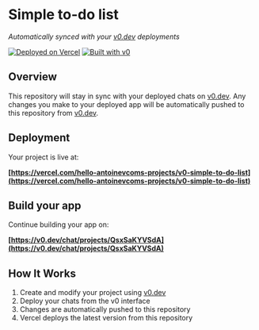 # Simple to-do list

*Automatically synced with your [v0.dev](https://v0.dev) deployments*

[![Deployed on Vercel](https://img.shields.io/badge/Deployed%20on-Vercel-black?style=for-the-badge&logo=vercel)](https://vercel.com/hello-antoinevcoms-projects/v0-simple-to-do-list)
[![Built with v0](https://img.shields.io/badge/Built%20with-v0.dev-black?style=for-the-badge)](https://v0.dev/chat/projects/QsxSaKYVSdA)

## Overview

This repository will stay in sync with your deployed chats on [v0.dev](https://v0.dev).
Any changes you make to your deployed app will be automatically pushed to this repository from [v0.dev](https://v0.dev).

## Deployment

Your project is live at:

**[https://vercel.com/hello-antoinevcoms-projects/v0-simple-to-do-list](https://vercel.com/hello-antoinevcoms-projects/v0-simple-to-do-list)**

## Build your app

Continue building your app on:

**[https://v0.dev/chat/projects/QsxSaKYVSdA](https://v0.dev/chat/projects/QsxSaKYVSdA)**

## How It Works

1. Create and modify your project using [v0.dev](https://v0.dev)
2. Deploy your chats from the v0 interface
3. Changes are automatically pushed to this repository
4. Vercel deploys the latest version from this repository